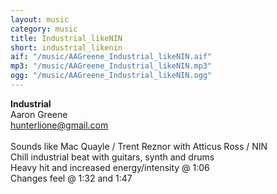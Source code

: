 ```yaml
---
layout: music
category: music
title: Industrial_likeNIN
short: industrial_likenin
aif: "/music/AAGreene_Industrial_likeNIN.aif"
mp3: "/music/AAGreene_Industrial_likeNIN.mp3"
ogg: "/music/AAGreene_Industrial_likeNIN.ogg"
---
```


<b>Industrial</b><br />
Aaron Greene<br />
<span class="text"><a href="mailto:hunterlione@gmail.com">hunterlione@gmail.com</a></span><br />
<br />
Sounds like Mac Quayle / Trent Reznor with Atticus Ross / NIN<br />
Chill industrial beat with guitars, synth and drums<br />
Heavy hit and increased energy/intensity @ 1:06<br />
Changes feel @ 1:32 and 1:47